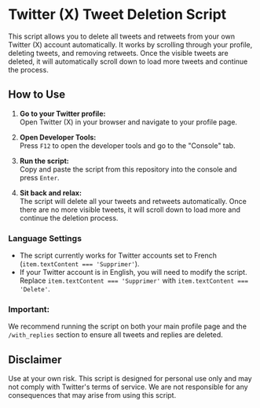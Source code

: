 # Twitter (X) Tweet Deletion Script

This script allows you to delete all tweets and retweets from your own Twitter (X) account automatically. It works by scrolling through your profile, deleting tweets, and removing retweets. Once the visible tweets are deleted, it will automatically scroll down to load more tweets and continue the process.

## How to Use

1. **Go to your Twitter profile:**  
   Open Twitter (X) in your browser and navigate to your profile page.

2. **Open Developer Tools:**  
   Press `F12` to open the developer tools and go to the "Console" tab.

3. **Run the script:**  
   Copy and paste the script from this repository into the console and press `Enter`.

4. **Sit back and relax:**  
   The script will delete all your tweets and retweets automatically. Once there are no more visible tweets, it will scroll down to load more and continue the deletion process.

### Language Settings

- The script currently works for Twitter accounts set to French (`item.textContent === 'Supprimer'`).
- If your Twitter account is in English, you will need to modify the script. Replace `item.textContent === 'Supprimer'` with `item.textContent === 'Delete'`.

### Important:  
We recommend running the script on both your main profile page and the `/with_replies` section to ensure all tweets and replies are deleted.

## Disclaimer

Use at your own risk. This script is designed for personal use only and may not comply with Twitter's terms of service. We are not responsible for any consequences that may arise from using this script.
